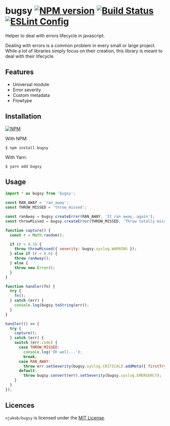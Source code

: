 
# bugsy [![NPM version][npm-status-image]][npm] [![Build Status][build-status-image]][travis] [![ESLint Config][eslint-config-image]][eslint-config]

Helper to deal with errors lifecycle in javascript.

Dealing with errors is a common problem in every small or large project. While a lot of libraries simply focus on their creation, this library is meant to deal with their lifecycle.

## Features

* Universal module
* Error severity
* Custom metadata
* Flowtype

## Installation

[![NPM][npm-install-image]][npm]

With NPM:

```
$ npm install bugsy
```

With Yarn:

```
$ yarn add bugsy
```

## Usage

```js
import * as bugsy from 'bugsy';

const RAN_AWAY = 'ran_away';
const THROW_MISSED = 'throw_missed';

const ranAway = bugsy.createError(RAN_AWAY, 'It ran away, again');
const throwMissed = bugsy.createError(THROW_MISSED, 'Throw totally missed');

function capture() {
  const r = Math.random();

  if (r < 0.3) {
    throw throwMissed({ severity: bugsy.syslog.WARNING });
  } else if (r < 0.6) {
    throw ranAway();
  } else {
    throw new Error();
  }
}

function handler(fn) {
  try {
    fn();
  } catch (err) {
    console.log(bugsy.toString(err));
  }
}

handler(() => {
  try {
    capture();
  } catch (err) {
    switch (err.code) {
      case THROW_MISSED:
        console.log('Oh well...');
        break;
      case RAN_AWAY:
        throw err.setSeverity(bugsy.syslog.CRITICAL).addMeta({ firstTry: true });
      default:
        throw bugsy.convert(err).setSeverity(bugsy.syslog.EMERGENCY);
    }
  }
});
```

## Licences

`njakob/bugsy` is licensed under the [MIT License][licence].

[licence]: LICENSE
[eslint-config]: https://github.com/njakob/eslint-config
[npm]: https://nodei.co/npm/bugsy/
[travis]: https://travis-ci.org/njakob/bugsy
[npm-install-image]: https://nodei.co/npm/bugsy.png?downloads=true
[npm-status-image]: https://img.shields.io/npm/v/bugsy.svg
[build-status-image]: https://travis-ci.org/njakob/bugsy.svg?branch=master
[eslint-config-image]: https://img.shields.io/badge/eslint_config-njakob-463fd4.svg

